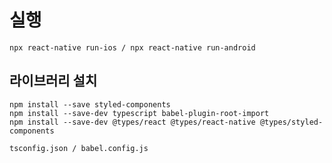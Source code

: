 # 실행
```
npx react-native run-ios / npx react-native run-android
```
## 라이브러리 설치
```
npm install --save styled-components
npm install --save-dev typescript babel-plugin-root-import
npm install --save-dev @types/react @types/react-native @types/styled-components
```

```
tsconfig.json / babel.config.js
```

```

```